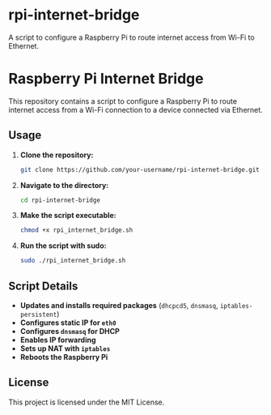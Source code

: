 # rpi-internet-bridge
A script to configure a Raspberry Pi to route internet access from Wi-Fi to Ethernet.
# Raspberry Pi Internet Bridge

This repository contains a script to configure a Raspberry Pi to route internet access from a Wi-Fi connection to a device connected via Ethernet.

## Usage

1. **Clone the repository:**

    ```sh
    git clone https://github.com/your-username/rpi-internet-bridge.git
    ```

2. **Navigate to the directory:**

    ```sh
    cd rpi-internet-bridge
    ```

3. **Make the script executable:**

    ```sh
    chmod +x rpi_internet_bridge.sh
    ```

4. **Run the script with sudo:**

    ```sh
    sudo ./rpi_internet_bridge.sh
    ```

## Script Details

- **Updates and installs required packages** (`dhcpcd5`, `dnsmasq`, `iptables-persistent`)
- **Configures static IP for `eth0`**
- **Configures `dnsmasq` for DHCP**
- **Enables IP forwarding**
- **Sets up NAT with `iptables`**
- **Reboots the Raspberry Pi**

## License

This project is licensed under the MIT License.


